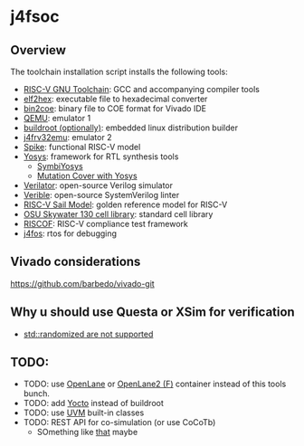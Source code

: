 # j4fsoc

## Overview

The toolchain installation script installs the following tools:
- [RISC-V GNU Toolchain](https://github.com/riscv-collab/riscv-gnu-toolchain): GCC and accompanying compiler tools
- [elf2hex](https://github.com/sifive/elf2hex): executable file to hexadecimal converter
- [bin2coe](https://github.com/anishathalye/bin2coe): binary file to COE format for Vivado IDE
- [QEMU](https://www.qemu.org/docs/master/system/target-riscv.html): emulator 1
- [buildroot (optionally)](https://buildroot.org/): embedded linux distribution builder
- [j4frv32emu](https://github.com/squeakbug/j4frv32emu): emulator 2
- [Spike](https://github.com/riscv-software-src/riscv-isa-sim): functional RISC-V model
- [Yosys](https://github.com/YosysHQ/yosys): framework for RTL synthesis tools
    - [SymbiYosys](https://github.com/YosysHQ/sby)
    - [Mutation Cover with Yosys](https://github.com/YosysHQ/mcy)
- [Verilator](https://github.com/verilator/verilator): open-source Verilog simulator
- [Verible](https://github.com/chipsalliance/verible): open-source SystemVerilog linter
- [RISC-V Sail Model](https://github.com/riscv/sail-riscv): golden reference model for RISC-V
- [OSU Skywater 130 cell library](https://foss-eda-tools.googlesource.com/skywater-pdk/libs/sky130_osu_sc_t12): standard cell library
- [RISCOF](https://github.com/riscv-software-src/riscof.git): RISC-V compliance test framework
- [j4fos](https://github.com/squeakbug/j4fos): rtos for debugging

## Vivado considerations

https://github.com/barbedo/vivado-git

## Why u should use Questa or XSim for verification

* [std::randomized are not supported](https://github.com/verilator/verilator/issues/5438)

## TODO:

- TODO: use [OpenLane](https://github.com/The-OpenROAD-Project/OpenLane) or [OpenLane2 (F)](https://github.com/efabless/openlane2) container instead of this tools bunch.
- TODO: add [Yocto](https://docs.yoctoproject.org/) instead of buildroot
- TODO: use [UVM](https://www.chipverify.com/tutorials/uvm) built-in classes
- TODO: REST API for co-simulation (or use CoCoTb)
    - SOmething like [that](https://github.com/ArcSpecter/rapidvpi) maybe